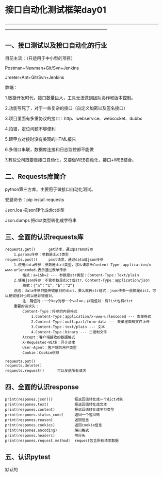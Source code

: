 # 接口自动化测试框架day01

————————————————————————————————————————————————————————————

## 一、接口测试以及接口自动化的行业

目前主流：（只适用于中小型的项目）

Postman+Newman+Git/Svn+Jenkins

Jmeter+Ant+Git/Svn+Jenkins

弊端：

1.敏捷开发时代，接口数量巨大，工具无法做到团队协作和版本控制。

2.功能写死了，对于一些复杂的接口（自定义加密以及签名接口）

3.项目里面有多重协议的接口：http、webservice、websocket、dubbo

4.拍错，定位问题不够便利

5.跟甲方对接时没有美观的HTML报告

6.多借口串联，数据库连接和日志监控都不能做

7.有些公司既要做接口自动化，又要做WEB自动化，接口+WEB结合。



## 二、Requests库简介

python第三方库，主要用于做接口自动化测试。

安装命令：pip install requests



Json.loa						把json转化成dict类型

Json.dumps				把dict类型转化成字符串

## 三、全面的认识requests库

```
requests.get()		get请求，通过params传参
	1.params传参：参数是dict类型
requests.post()		post请求，通过data或json传参
	1.使用data传参：参数是dict类型，那么请求头Content-Type：application/x-www-urlencoded.表示通过表单传参
		格式：a=1&b=2 --- 参数是str类型：Content-Type：Text/plain
	2.使用json传参：不管参数是dict或str、Content-Type：application/json
		格式：{“a”：“1”，“b”：“2”}
	总结：data传参只能传键值对的dict，要么就传str格式；json传参一般都是dict，可以是键值对也可以是非键值对。
		注：键值对：一个key对标一个value；非键值对：有list也有dict
	重要的请求头：
		Content-Type：传参的内容格式
			1.Content-Type：application/x-www-urlencoded --- 表单格式
			2.Content-Type：multipart/form-data --- 表单里面有文件上传
			3.Content-Type：text/plain --- 文本
			4.Content-Type：binary --- 二进制文件
		Accept：客户端接收的数据格式
		X-Requested-With：异步请求
		User-Agent：客户端的用户类型
		Cookie：Cookie信息
			
requests.put()		
requests.delete()
requests.request()		可以发送所有请求
```



## 四、全面的认识response

```
print(respones.json())			把返回值转化成一个dict对象
print(respones.text)			把返回值转化成文本
print(respones.content)			把返回值转化成字节类型
print(respones.status_code)		返回一个返回码
print(respones.reason)			返回信息
print(respones.cookies)			返回cookie信息
print(respones.encoding)		编码格式
print(respones.headers)			响应头
print(respones.request.method)	request包含所有请求数据
```



## 五、认识pytest

默认的